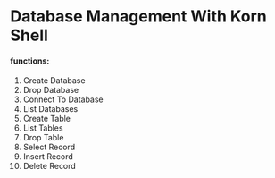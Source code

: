# Database Management With Korn Shell

#### functions:
1. Create Database 
2. Drop Database 
3. Connect To Database 
4. List Databases 
5. Create Table
6. List Tables
7. Drop Table
8. Select Record
9. Insert Record
10. Delete Record
